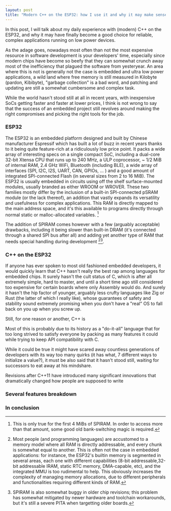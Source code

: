 ```yaml
---
layout: post
title: "Modern C++ on the ESP32: how I use it and why it may make sense"
---
```


In this post, I will talk about my daily experience with (modern) C++ on the ESP32, and why it may have finally become a good choice for reliable, complex applications running on low power devices.

As the adage goes, nowadays most often than not the most expensive resource in software development is your developers' time, especially since modern chips have become so beefy that they can somewhat crunch away most of the inefficiency that plagued the software from yesteryear. An area where this is not is generally not the case is embedded and ultra low power applications, a wild land where free memory is still measured in Kilobyte (pardon, Kibibyte), "garbage collection" is a bad word, and patching and updating are still a somewhat cumbersome and complex task.

While the world hasn't stood still at all in recent years, with inexpensive SoCs getting faster and faster at lower prices, I think is not wrong to say that the success of an embedded project still revolves around making the right compromises and picking the right tools for the job. 

### ESP32

The ESP32 is an embedded platform designed and built by Chinese manufacturer Espressif which has built a lot of buzz in recent years thanks to it being quite feature-rich at a ridiculously low price point. It packs a wide array of interesting specs on a single compact SoC, including a dual-core 32-bit Xtensa CPU that runs up to 240 MHz, a ULP coprocessor, ~ 1/2 MiB of internal RAM, 2.4 GHz WiFi, Bluetooth (including BLE), a wide array of interfaces (SPI, I2C, I2S, UART, CAN, GPIOs, ... ) and a good amount of integrated SPI-connected Flash (in several sizes from 2 to 16 MiB). 
The ESP32 is usually embedded in circuits using off the shelf surface-mounted modules, usually branded as either WROOM or WROVER. These two families mostly differ by the inclusion of a built-in SPI-connected pSRAM module (or the lack thereof), an addition that vastly expands its versatility and usefulness for complex applications. This RAM is directly mapped to the main address space, and it's this available to programs directly through normal static or malloc-allocated variables. [^1]

The addition of SPIRAM comes however with a few (arguably acceptable) drawbacks, including it being slower than built-in DRAM (it's connected through a shared SPI bus after all) and adding yet another type of RAM that needs special handling during development [^2][^3]. 

### C++ on the ESP32

If anyone has ever spoken to most old fashioned embedded developers, it would quickly learn that C++ hasn't really the best rap among languages for embedded chips.
It surely hasn't the cult status of C, which is after all extremely simple, hard to master, and until a short time ago still considered too expensive for certain boards where only Assembly would do. And surely it hasn't the hip factor of younger, arguably less crufty languages like Zig or Rust (the latter of which I really like), whose guarantees of safety and stability sound extremely promising when you don't have a "real" OS to fall back on you up when you screw up.

Still, for one reason or another, C++ is 

Most of this is probably due to its history as a "do-it-all" language that for too long strived to satisfy everyone by packing as many features it could while trying to keep API compatibility with C. 

While it could be true it might have scared away countless generations of developers with its way too many quirks (it has what, 7 different ways to initialize a value?), it must be also said that it hasn't stood still, waiting for successors to eat away at his mindshare. 

Revisions after C++11 have introduced many significant innovations that dramatically changed how people are supposed to write 






### Several features breakdown



### In conclusion

[^1]: This is only true for the first 4 MiBs of SPIRAM. In order to access more than that amount, some good old bank-switching magic is required.
[^2]: Most people (and programming languages) are accustomed to a memory model where all RAM is directly addressable, and every chunk is somewhat equal to another. This is often not the case in embedded applications: for instance, the ESP32's builtin memory is segmented in several areas, each one with different capabilities (8-bit addressable,32-bit addressable IRAM, static RTC memory, DMA-capable, etc), and the integrated MMU is too rudimental to help. This obviously increases the complexity of managing memory allocations, due to different peripherals and functionalities requiring different kinds of RAM.
[^3]: SPIRAM is also somewhat buggy in older chip revisions; this problem has somewhat mitigated by newer hardware and toolchain workarounds, but it's still a severe PITA when targetting older boards.